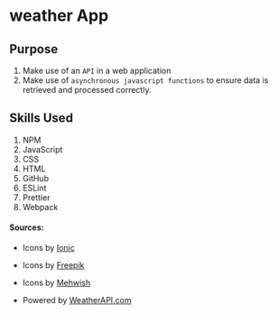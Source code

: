 # weather App

## Purpose

1. Make use of an `API` in a web application
2. Make use of `asynchronous javascript functions` to ensure data is retrieved and processed correctly.

## Skills Used

1. NPM
2. JavaScript
3. CSS
4. HTML
5. GitHub
6. ESLint
7. Prettier
8. Webpack

#### Sources:

- Icons by <a href="https://ionic.io/ionicons"> Ionic</a>

- Icons by <a href="https://www.freepik.com/icon/uv-protection_5376506"> Freepik</a>

- Icons by <a href="https://www.freepik.com/icon/sunset_3920799#fromView=search&term=sunset&page=1&position=0&track=ais&track=ais"> Mehwish</a>

- Powered by <a href="https://www.weatherapi.com/" title="Free Weather API"> WeatherAPI.com</a>
